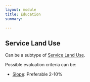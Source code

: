 ```yaml
---
layout: module
title: Education
summary: 

---
```


## Service Land Use
Can be a subtype of [Service Land Use]().

Possible evaluation criteria can be:

* [Slope](): Preferable 2-10%